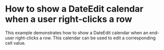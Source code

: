 # How to show a DateEdit calendar when a user right-clicks a row


<p>This example demonstrates how to show a DateEdit calendar when an end-user right-clicks a row. This calendar can be used to edit a corresponding cell value.</p>

<br/>



